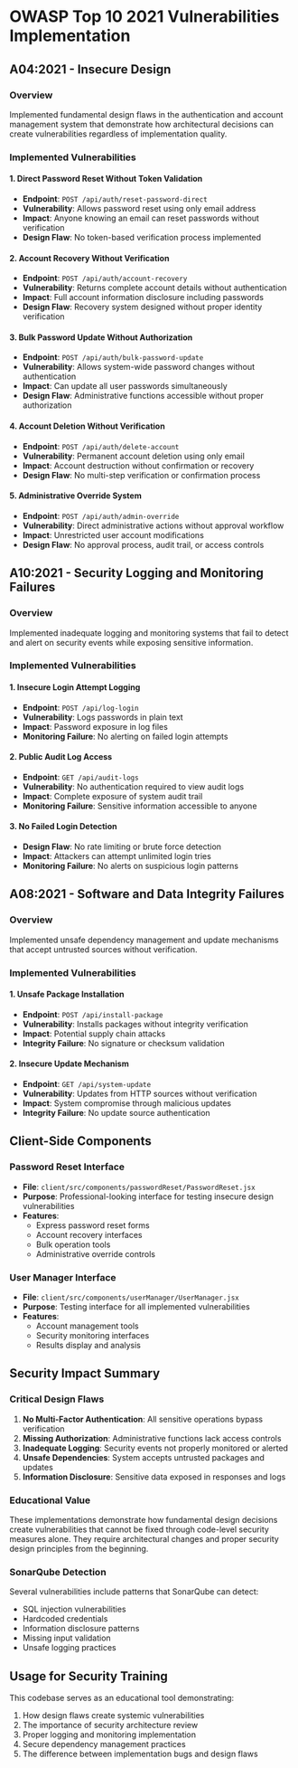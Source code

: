 # OWASP Top 10 2021 Vulnerabilities Implementation

## A04:2021 - Insecure Design

### Overview
Implemented fundamental design flaws in the authentication and account management system that demonstrate how architectural decisions can create vulnerabilities regardless of implementation quality.

### Implemented Vulnerabilities

#### 1. Direct Password Reset Without Token Validation
- **Endpoint**: `POST /api/auth/reset-password-direct`
- **Vulnerability**: Allows password reset using only email address
- **Impact**: Anyone knowing an email can reset passwords without verification
- **Design Flaw**: No token-based verification process implemented

#### 2. Account Recovery Without Verification  
- **Endpoint**: `POST /api/auth/account-recovery`
- **Vulnerability**: Returns complete account details without authentication
- **Impact**: Full account information disclosure including passwords
- **Design Flaw**: Recovery system designed without proper identity verification

#### 3. Bulk Password Update Without Authorization
- **Endpoint**: `POST /api/auth/bulk-password-update`
- **Vulnerability**: Allows system-wide password changes without authentication
- **Impact**: Can update all user passwords simultaneously
- **Design Flaw**: Administrative functions accessible without proper authorization

#### 4. Account Deletion Without Verification
- **Endpoint**: `POST /api/auth/delete-account`
- **Vulnerability**: Permanent account deletion using only email
- **Impact**: Account destruction without confirmation or recovery
- **Design Flaw**: No multi-step verification or confirmation process

#### 5. Administrative Override System
- **Endpoint**: `POST /api/auth/admin-override`
- **Vulnerability**: Direct administrative actions without approval workflow
- **Impact**: Unrestricted user account modifications
- **Design Flaw**: No approval process, audit trail, or access controls

## A10:2021 - Security Logging and Monitoring Failures

### Overview
Implemented inadequate logging and monitoring systems that fail to detect and alert on security events while exposing sensitive information.

### Implemented Vulnerabilities

#### 1. Insecure Login Attempt Logging
- **Endpoint**: `POST /api/log-login`
- **Vulnerability**: Logs passwords in plain text
- **Impact**: Password exposure in log files
- **Monitoring Failure**: No alerting on failed login attempts

#### 2. Public Audit Log Access
- **Endpoint**: `GET /api/audit-logs`
- **Vulnerability**: No authentication required to view audit logs
- **Impact**: Complete exposure of system audit trail
- **Monitoring Failure**: Sensitive information accessible to anyone

#### 3. No Failed Login Detection
- **Design Flaw**: No rate limiting or brute force detection
- **Impact**: Attackers can attempt unlimited login tries
- **Monitoring Failure**: No alerts on suspicious login patterns

## A08:2021 - Software and Data Integrity Failures

### Overview
Implemented unsafe dependency management and update mechanisms that accept untrusted sources without verification.

### Implemented Vulnerabilities

#### 1. Unsafe Package Installation
- **Endpoint**: `POST /api/install-package`
- **Vulnerability**: Installs packages without integrity verification
- **Impact**: Potential supply chain attacks
- **Integrity Failure**: No signature or checksum validation

#### 2. Insecure Update Mechanism
- **Endpoint**: `GET /api/system-update`
- **Vulnerability**: Updates from HTTP sources without verification
- **Impact**: System compromise through malicious updates
- **Integrity Failure**: No update source authentication

## Client-Side Components

### Password Reset Interface
- **File**: `client/src/components/passwordReset/PasswordReset.jsx`
- **Purpose**: Professional-looking interface for testing insecure design vulnerabilities
- **Features**: 
  - Express password reset forms
  - Account recovery interfaces
  - Bulk operation tools
  - Administrative override controls

### User Manager Interface  
- **File**: `client/src/components/userManager/UserManager.jsx`
- **Purpose**: Testing interface for all implemented vulnerabilities
- **Features**:
  - Account management tools
  - Security monitoring interfaces
  - Results display and analysis

## Security Impact Summary

### Critical Design Flaws
1. **No Multi-Factor Authentication**: All sensitive operations bypass verification
2. **Missing Authorization**: Administrative functions lack access controls
3. **Inadequate Logging**: Security events not properly monitored or alerted
4. **Unsafe Dependencies**: System accepts untrusted packages and updates
5. **Information Disclosure**: Sensitive data exposed in responses and logs

### Educational Value
These implementations demonstrate how fundamental design decisions create vulnerabilities that cannot be fixed through code-level security measures alone. They require architectural changes and proper security design principles from the beginning.

### SonarQube Detection
Several vulnerabilities include patterns that SonarQube can detect:
- SQL injection vulnerabilities
- Hardcoded credentials
- Information disclosure patterns
- Missing input validation
- Unsafe logging practices

## Usage for Security Training
This codebase serves as an educational tool demonstrating:
1. How design flaws create systemic vulnerabilities
2. The importance of security architecture review
3. Proper logging and monitoring implementation
4. Secure dependency management practices
5. The difference between implementation bugs and design flaws